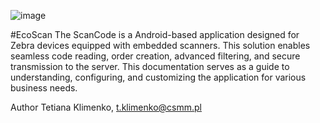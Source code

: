 ![image](https://github.com/alexlklim/EcoScan/assets/91628959/766302aa-bc86-49dd-b272-22a9b5bbc7fe)

#EcoScan
The ScanCode is a Android-based application designed for Zebra devices equipped with embedded scanners. This solution enables seamless code reading, order creation, advanced filtering, and secure transmission to the server. This documentation serves as a guide to understanding, configuring, and customizing the application for various business needs.

Author	Tetiana Klimenko,   t.klimenko@csmm.pl

